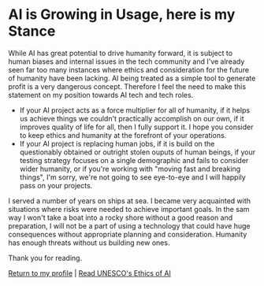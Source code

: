# AI is Growing in Usage, here is my Stance

While AI has great potential to drive humanity forward, it is subject to human biases and internal issues in the tech community and I've already seen far too many instances where ethics and consideration for the future of humanity have been lacking. AI being treated as a simple tool to generate profit is a very dangerous concept. Therefore I feel the need to make this statement on my position towards AI tech and tech roles.

- If your AI project acts as a force multiplier for all of humanity, if it helps us achieve things we couldn't practically accomplish on our own, if it improves quality of life for all, then I fully support it. I hope you consider to keep ethics and humanity at the forefront of your operations.
- If your AI project is replacing human jobs, if it is build on the questionably obtained or outright stolen ouputs of human beings, if your testing strategy focuses on a single demographic and fails to consider wider humanity, or if you're working with "moving fast and breaking things", I'm sorry, we're not going to see eye-to-eye and I will happily pass on your projects.

I served a number of years on ships at sea. I became very acquainted with situations where risks were needed to achieve important goals. In the sam way I won't take a boat into a rocky shore without a good reason and preparation, I will not be a part of using a technology that could have huge consequences without appropriate planning and consideration. Humanity has enough threats without us building new ones.

Thank you for reading.

[Return to my profile](https;//github.com/SgiobairOg) | [Read UNESCO's Ethics of AI](https://www.unesco.org/en/artificial-intelligence/recommendation-ethics)
